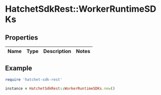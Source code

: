 # HatchetSdkRest::WorkerRuntimeSDKs

## Properties

| Name | Type | Description | Notes |
| ---- | ---- | ----------- | ----- |

## Example

```ruby
require 'hatchet-sdk-rest'

instance = HatchetSdkRest::WorkerRuntimeSDKs.new()
```

